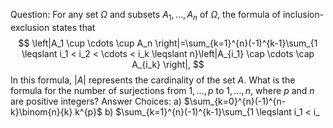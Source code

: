 
Question: For any set $\Omega$ and subsets $A_1, \ldots, A_n$ of $\Omega$, the formula of inclusion-exclusion states that
$$
\left|A_1 \cup \cdots \cup A_n \right|=\sum_{k=1}^{n}(-1)^{k-1}\sum_{1 \leqslant i_1 < i_2 < \cdots < i_k \leqslant n}\left|A_{i_1} \cap \cdots \cap A_{i_k} \right|,
$$
In this formula, $|A|$ represents the cardinality of the set $A$. What is the formula for the number of surjections from ${1, \ldots, p}$ to ${1, \ldots, n}$, where $p$ and $n$ are positive integers?
Answer Choices:
a) $\sum_{k=0}^{n}(-1)^{n-k}\binom{n}{k} k^{p}$
b) $\sum_{k=1}^{n}(-1)^{k-1}\sum_{1 \leqslant i_1 < i_